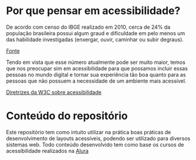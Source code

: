 # Por que pensar em acessibilidade?

De acordo com censo do IBGE realizado em 2010, cerca de 24% da população brasileira possui algum 
graud e dificuldade em pelo menos um das habilidade investigadas (enxergar, ouvir, caminhar ou subir degraus).

[Fonte](https://educa.ibge.gov.br/jovens/conheca-o-brasil/populacao/20551-pessoas-com-deficiencia.html)

Tendo em vista que esse número atualmente pode ser muito maior, temos que nos preocupar sim em acessibilidade
para que possamos incluir essas pessoas no mundo digital e tornar sua experiência tão boa quanto para as pessoas
que não possuem a necessidade de um ambiente mais acessível.

[Diretrizes da W3C sobre acessibilidade](https://www.w3.org/Translations/WCAG20-pt-br/WCAG20-pt-br-20141024/)

# Conteúdo do repositório
Este repositório tem como intuito utilizar na prática boas práticas de desenvolvimento de layouts acessíveis,
podendo ser utilizado para diversos sistemas web. Todo conteúdo desenvolvido tem como base
os cursos de acessíbilidade realizados na [Alura](https://www.alura.com.br/)